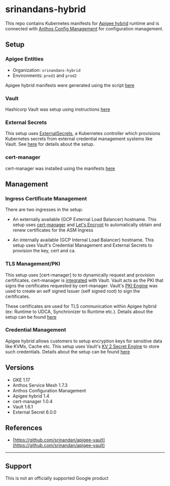 # srinandans-hybrid

This repo contains Kubernetes manifests for [Apigee hybrid](https://cloud.google.com/apigee/docs/hybrid/v1.4/what-is-hybrid) runtime and is connected with [Anthos Config Management](https://cloud.google.com/anthos-config-management/docs) for configuration management.

## Setup

### Apigee Entities

* Organization: `srinandans-hybrid`
* Environments: `prod1` and `prod2`

Apigee hybrid manifests were generated using the script [here](./install/apigee-overrides)

### Vault

Hashicorp Vault was setup using instructions [here](https://github.com/srinandan/apigee-vault/tree/main/install-vault)

### External Secrets

This setup uses [ExternalSecrets](https://github.com/external-secrets/kubernetes-external-secrets), a Kubernetes controller which provisions Kubernetes secrets from external credential management systems like Vault. See [here](./install/external-secrets) for details about the setup.

### cert-manager

cert-manager was installed using the manifests [here](./install/cert-manager)

## Management

### Ingress Certificate Management

There are two ingresses in the setup:

* An externally available (GCP External Load Balancer) hostname. This setup uses [cert-manager](https://cert-manager.io/docs/) and [Let's Encrypt](https://letsencrypt.org/) to automatically obtain and renew certificates for the ASM Ingress

* An internally available (GCP Internal Load Balancer) hostname. This setup uses Vault's Credential Management and External Secrets to provision the key, cert and ca.

### TLS Management/PKI

This setup uses [cert-manager] to to dynamically request and provision certificates. cert-manager is [integrated]((https://cert-manager.io/docs/configuration/vault/)) with Vault. Vault acts as the PKI that signs the certificates requested by cert-manager. Vault's [PKI Engine](https://www.vaultproject.io/docs/secrets/pki) was used to create an self signed Issuer (self signed root) to sign the certificates.

These certificates are used for TLS communication within Apigee hybrid (ex: Runtime to UDCA, Synchronizer to Runtime etc.). Details about the setup can be found [here](./install/vault)

### Credential Management

Apigee hybrid allows customers to setup encryption keys for sensitive data like KVMs, Cache etc. This setup uses Vault's [KV 2 Secret Engine](https://www.vaultproject.io/docs/secrets/kv) to store such credentials. Details about the setup can be found [here](./install/vault)

## Versions

* GKE 1.17
* Anthos Service Mesh 1.7.3
* Anthos Configuration Management
* Apigee hybrid 1.4
* cert-manager 1.0.4
* Vault 1.6.1
* External Secret 6.0.0

## References

* [https://github.com/srinandan/apigee-vault](https://github.com/srinandan/apigee-vault)

___

## Support

This is not an officially supported Google product